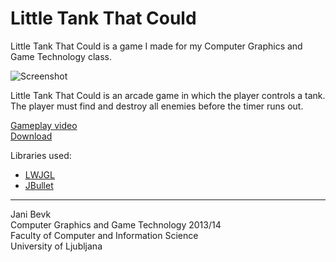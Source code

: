 Little Tank That Could
======================

Little Tank That Could is a game I made for my Computer Graphics and Game Technology class.

![Screenshot](http://bitbucket.org/zero-slo/little-tank-that-could/raw/master/screen.png)

Little Tank That Could is an arcade game in which the player controls a tank. The player must find and destroy all enemies before the timer runs out.

[Gameplay video](http://www.youtube.com/watch?v=b9BjdQYTVa8)    
[Download](https://bitbucket.org/zero-slo/little-tank-that-could/downloads/Little%20Tank%20That%20Could%20v1.0.1%20Redist.zip)    

Libraries used:   

+ [LWJGL](http://lwjgl.org/)
+ [JBullet](http://jbullet.advel.cz/)

***
Jani Bevk   
Computer Graphics and Game Technology 2013/14   
Faculty of Computer and Information Science   
University of Ljubljana   